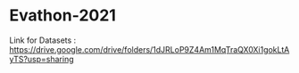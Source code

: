 # Evathon-2021

Link for Datasets :
https://drive.google.com/drive/folders/1dJRLoP9Z4Am1MqTraQX0Xi1gokLtAyTS?usp=sharing
